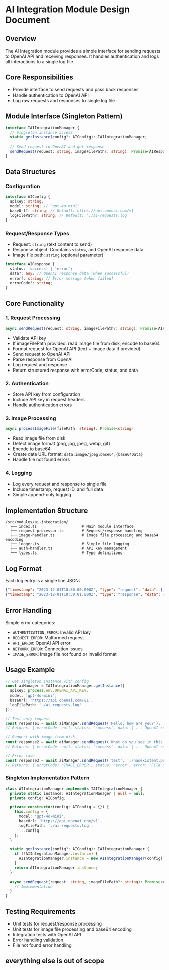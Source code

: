 # AI Integration Module Design Document

## Overview
The AI Integration module provides a simple interface for sending requests to OpenAI API and receiving responses. It handles authentication and logs all interactions to a single log file.

## Core Responsibilities
- Provide interface to send requests and pass back responses
- Handle authentication to OpenAI API
- Log raw requests and responses to single log file

## Module Interface (Singleton Pattern)

```typescript
interface IAIIntegrationManager {
  // Singleton instance access
  static getInstance(config?: AIConfig): IAIIntegrationManager;
  
  // Send request to OpenAI and get response
  sendRequest(request: string, imageFilePath?: string): Promise<AIResponse>;
}
```

## Data Structures

### Configuration
```typescript
interface AIConfig {
  apiKey: string;
  model: string; // 'gpt-4o-mini'
  baseUrl?: string; // Default: https://api.openai.com/v1
  logFilePath?: string; // Default: './ai-requests.log'
}
```

### Request/Response Types
- Request: `string` (text content to send)
- Response object: Coontains `status`, and OpenAI response data
- Image file path: `string` (optional parameter)

```typescript
interface AIResponse {
  status: 'success' | 'error';
  data?: any; // OpenAI response data (when successful)
  error?: string; // Error message (when failed)
  errorCode?: string;
}
```

## Core Functionality

### 1. Request Processing
```typescript
async sendRequest(request: string, imageFilePath?: string): Promise<AIResponse>
```
- Validate API key
- If imageFilePath provided: read image file from disk, encode to base64
- Format request for OpenAI API (text + image data if provided)
- Send request to OpenAI API
- Parse response from OpenAI
- Log request and response
- Return structured response with errorCode, status, and data

### 2. Authentication
- Store API key from configuration
- Include API key in request headers
- Handle authentication errors

### 3. Image Processing
```typescript
async processImageFile(filePath: string): Promise<string>
```
- Read image file from disk
- Detect image format (png, jpg, jpeg, webp, gif)
- Encode to base64
- Create data URL format: `data:image/jpeg;base64,{base64Data}`
- Handle file not found errors

### 4. Logging
- Log every request and response to single file
- Include timestamp, request ID, and full data
- Simple append-only logging

## Implementation Structure

```
/src/modules/ai-integration/
  ├── index.ts                    # Main module interface
  ├── request-processor.ts        # Request/response handling
  ├── image-handler.ts            # Image file processing and base64 encoding
  ├── logger.ts                   # Simple file logging
  ├── auth-handler.ts             # API key management
  └── types.ts                    # Type definitions
```

## Log Format

Each log entry is a single line JSON:
```json
{"timestamp": "2023-12-01T10:30:00.000Z", "type": "request", "data": {...}}
{"timestamp": "2023-12-01T10:30:01.000Z", "type": "response", "data": {...}}
```

## Error Handling

Simple error categories:
- `AUTHENTICATION_ERROR`: Invalid API key
- `REQUEST_ERROR`: Malformed request
- `API_ERROR`: OpenAI API error
- `NETWORK_ERROR`: Connection issues
- `IMAGE_ERROR`: Image file not found or invalid format

## Usage Example

```typescript
// Get singleton instance with config
const aiManager = IAIIntegrationManager.getInstance({
  apiKey: process.env.OPENAI_API_KEY,
  model: 'gpt-4o-mini',
  baseUrl: 'https://api.openai.com/v1',
  logFilePath: './ai-requests.log'
});

// Text-only request
const response1 = await aiManager.sendRequest('Hello, how are you?');
// Returns: { errorCode: null, status: 'success', data: { ... OpenAI response ... } }

// Request with image from disk
const response2 = await aiManager.sendRequest('What do you see in this image?', './screenshot.png');
// Returns: { errorCode: null, status: 'success', data: { ... OpenAI response ... } }

// Error case
const response3 = await aiManager.sendRequest('test', './nonexistent.png');
// Returns: { errorCode: 'IMAGE_ERROR', status: 'error', error: 'File not found' }
```

### Singleton Implementation Pattern
```typescript
class AIIntegrationManager implements IAIIntegrationManager {
  private static instance: AIIntegrationManager | null = null;
  private config: AIConfig;

  private constructor(config: AIConfig = {}) {
    this.config = {
      model: 'gpt-4o-mini',
      baseUrl: 'https://api.openai.com/v1',
      logFilePath: './ai-requests.log',
      ...config
    };
  }

  static getInstance(config?: AIConfig): IAIIntegrationManager {
    if (!AIIntegrationManager.instance) {
      AIIntegrationManager.instance = new AIIntegrationManager(config);
    }
    return AIIntegrationManager.instance;
  }

  async sendRequest(request: string, imageFilePath?: string): Promise<AIResponse> {
    // Implementation
  }
}
```

## Testing Requirements
- Unit tests for request/response processing
- Unit tests for image file processing and base64 encoding
- Integration tests with OpenAI API
- Error handling validation
- File not found error handling

## everything else is out of scope